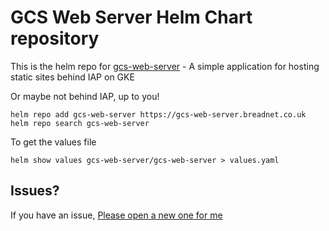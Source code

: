 # GCS Web Server Helm Chart repository

This is the helm repo for [gcs-web-server](https://github.com/userbradley/gcs-web-server) - A simple application for hosting static sites behind IAP on GKE

Or maybe not behind IAP, up to you!

```shell
helm repo add gcs-web-server https://gcs-web-server.breadnet.co.uk
helm repo search gcs-web-server
```

To get the values file

```shell
helm show values gcs-web-server/gcs-web-server > values.yaml
```

## Issues?

If you have an issue, [Please open a new one for me](https://github.com/userbradley/gcs-web-server/issues/new)
